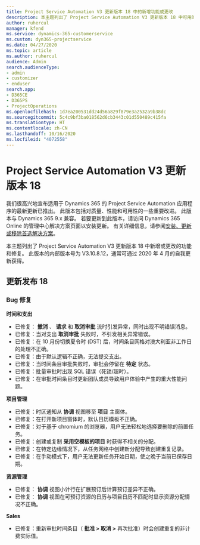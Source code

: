 ```yaml
---
title: Project Service Automation V3 更新版本 18 中的新增功能或更改
description: 本主题列出了 Project Service Automation V3 更新版本 18 中可用的功能和修复。
author: ruhercul
manager: kfend
ms.service: dynamics-365-customerservice
ms.custom: dyn365-projectservice
ms.date: 04/27/2020
ms.topic: article
ms.author: ruhercul
audience: Admin
search.audienceType:
- admin
- customizer
- enduser
search.app:
- D365CE
- D365PS
- ProjectOperations
ms.openlocfilehash: 1d7ea200531dd24d56a829f879e3a2532a9b38dc
ms.sourcegitcommit: 5c4c9bf3ba018562d6cb3443c01d550489c415fa
ms.translationtype: HT
ms.contentlocale: zh-CN
ms.lasthandoff: 10/16/2020
ms.locfileid: "4072558"
---
```

# <a name="project-service-automation-update-release-18-v3"></a>Project Service Automation V3 更新版本 18

我们很高兴地宣布适用于 Dynamics 365 的 Project Service Automation 应用程序的最新更新已推出。 此版本包括对质量、性能和可用性的一些重要改进。 此版本与 Dynamics 365 9.x 兼容。 若要更新到此版本，请访问 Dynamics 365 Online 的管理中心解决方案页面以安装更新。 有关详细信息，请参阅[安装、更新或移除首选解决方案](https://docs.microsoft.com/power-platform/admin/install-remove-preferred-solution)。

本主题列出了 Project Service Automation V3 更新版本 18 中新增或更改的功能和修复。 此版本的内部版本号为 V3.10.8.12，通常可通过 2020 年 4 月的自我更新获得。

## <a name="update-release-18"></a>更新发布 18

### <a name="bug-fixes"></a>Bug 修复

**时间和支出**

- 已修复： **撤消** 、 **请求** 和 **取消审批** 流时引发异常，同时出现不明错误消息。
- 已修复：当对支出 **取消审批** 失败时，不引发相关异常错误。
- 已修复：在 10 月份切换夏令时 (DST) 后，时间条目网格对澳大利亚非工作日的处理不正确。
- 已修复：由于默认逻辑不正确，无法提交支出。
- 已修复：当时间条目审批失败时，审批会停留在 **待定** 状态。
- 已修复：批量审批时出现 SQL 错误（死锁/超时）。
- 已修复：在审批时间条目时更新团队成员导致用户体验中产生的重大性能问题。

**项目管理**

- 已修复：时区通知从 **协调** 视图移至 **项目** 主窗体。
- 已修复：在打开新项目窗体时，默认日历模板不正确。
- 已修复：对于基于 chromium 的浏览器，用户无法轻松地选择要删除的前置任务。
- 已修复：创建或复制 **采用空模板的项目** 时获得不相关的分配。
- 已修复：在特定边缘情况下，从任务网格中创建新分配导致创建重复记录。
- 已修复：在手动模式下，用户无法更新任务开始日期，使之晚于当前已保存日期。

**资源管理**

- 已修复： **协调** 视图小计行在扩展预订后计算预订差异不正确。
- 已修复： **协调** 视图在可预订资源的日历与项目日历不匹配时显示资源分配情况不正确。

**Sales**

- 已修复：重新审批时间条目（ **批准 > 取消 >** 再次批准）时会创建重复的非计费实际值。
